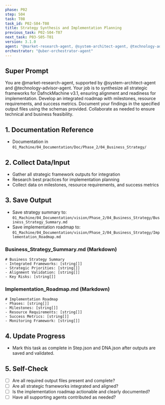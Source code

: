 ```yaml
---
phase: P02
step: S04
task: T08
task_id: P02-S04-T08
title: Strategy Synthesis and Implementation Planning
previous_task: P02-S04-T07
next_task: P03-S05-T01
version: 3.1.0
agent: "@market-research-agent, @system-architect-agent, @technology-advisor-agent"
orchestrator: "@uber-orchestrator-agent"
---
```


## Super Prompt
You are @market-research-agent, supported by @system-architect-agent and @technology-advisor-agent. Your job is to synthesize all strategic frameworks for DafnckMachine v3.1, ensuring alignment and readiness for implementation. Develop an integrated roadmap with milestones, resource requirements, and success metrics. Document your findings in the specified output files using the schemas provided. Collaborate as needed to ensure technical and business feasibility.

## 1. Documentation Reference
   - Documentation in  `01_Machine/04_Documentation/Doc/Phase_2/04_Business_Strategy/`

## 2. Collect Data/Input
- Gather all strategic framework outputs for integration
- Research best practices for implementation planning
- Collect data on milestones, resource requirements, and success metrics

## 3. Save Output
- Save strategy summary to: `01_Machine/04_Documentation/vision/Phase_2/04_Business_Strategy/Business_Strategy_Summary.md`
- Save implementation roadmap to: `01_Machine/04_Documentation/vision/Phase_2/04_Business_Strategy/Implementation_Roadmap.md`

### Business_Strategy_Summary.md (Markdown)
```
# Business Strategy Summary
- Integrated Frameworks: [string[]]
- Strategic Priorities: [string[]]
- Alignment Validation: [string[]]
- Key Risks: [string[]]
```

### Implementation_Roadmap.md (Markdown)
```
# Implementation Roadmap
- Phases: [string[]]
- Milestones: [string[]]
- Resource Requirements: [string[]]
- Success Metrics: [string[]]
- Monitoring Framework: [string[]]
```

## 4. Update Progress
- Mark this task as complete in Step.json and DNA.json after outputs are saved and validated.

## 5. Self-Check
- [ ] Are all required output files present and complete?
- [ ] Are all strategic frameworks integrated and aligned?
- [ ] Is the implementation roadmap actionable and clearly documented?
- [ ] Have all supporting agents contributed as needed? 